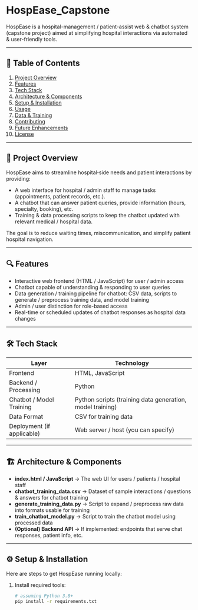 # HospEase_Capstone

HospEase is a hospital-management / patient-assist web & chatbot system (capstone project) aimed at simplifying hospital interactions via automated & user-friendly tools.

---

## 🧭 Table of Contents

1. [Project Overview](#project-overview)  
2. [Features](#features)  
3. [Tech Stack](#tech-stack)  
4. [Architecture & Components](#architecture--components)  
5. [Setup & Installation](#setup--installation)  
6. [Usage](#usage)  
7. [Data & Training](#data--training)  
8. [Contributing](#contributing)  
9. [Future Enhancements](#future-enhancements)  
10. [License](#license)

---

## 🏥 Project Overview

HospEase aims to streamline hospital‐side needs and patient interactions by providing:

- A web interface for hospital / admin staff to manage tasks (appointments, patient records, etc.).  
- A chatbot that can answer patient queries, provide information (hours, specialty, booking), etc.  
- Training & data processing scripts to keep the chatbot updated with relevant medical / hospital data.  

The goal is to reduce waiting times, miscommunication, and simplify patient hospital navigation.

---

## 🔍 Features

- Interactive web frontend (HTML / JavaScript) for user / admin access  
- Chatbot capable of understanding & responding to user queries  
- Data generation / training pipeline for chatbot: CSV data, scripts to generate / preprocess training data, and model training  
- Admin / user distinction for role-based access  
- Real-time or scheduled updates of chatbot responses as hospital data changes  

---

## 🛠️ Tech Stack

| Layer | Technology |
|---|---|
| Frontend | HTML, JavaScript |
| Backend / Processing | Python |
| Chatbot / Model Training | Python scripts (training data generation, model training) |
| Data Format | CSV for training data |
| Deployment (if applicable) | Web server / host (you can specify) |

---

## 🏗 Architecture & Components

- **index.html / JavaScript** → The web UI for users / patients / hospital staff  
- **chatbot_training_data.csv** → Dataset of sample interactions / questions & answers for chatbot training  
- **generate_training_data.py** → Script to expand / preprocess raw data into formats usable for training  
- **train_chatbot_model.py** → Script to train the chatbot model using processed data  
- **(Optional) Backend API** → If implemented: endpoints that serve chat responses, patient info, etc.  

---

## ⚙ Setup & Installation

Here are steps to get HospEase running locally:

1. Install required tools:  
   ```bash
   # assuming Python 3.8+
   pip install -r requirements.txt

